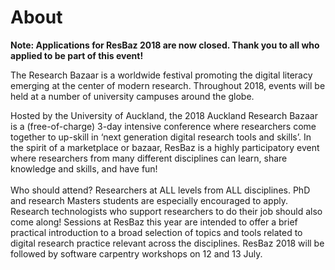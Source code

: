 # About

**Note: Applications for ResBaz 2018 are now closed. Thank you to all who applied to be part of this event!**

The Research Bazaar is a worldwide festival promoting the digital literacy emerging at the center of modern research. Throughout 2018, events will be held at a number of university campuses around the globe.

Hosted by the University of Auckland, the 2018 Auckland Research Bazaar is a (free-of-charge) 3-day intensive conference where researchers come together to up-skill in ‘next generation digital research tools and skills’. In the spirit of a marketplace or bazaar, ResBaz is a highly participatory event where researchers from many different disciplines can learn, share knowledge and skills, and have fun!<br><br> Who should attend? Researchers at ALL levels from ALL disciplines. PhD and research Masters students are especially encouraged to apply. Research technologists who support researchers to do their job should also come along! Sessions at ResBaz this year are intended to offer a brief practical introduction to a broad selection of topics and tools related to digital research practice relevant across the disciplines. ResBaz 2018 will be followed by software carpentry workshops on 12 and 13 July.<br><br>



